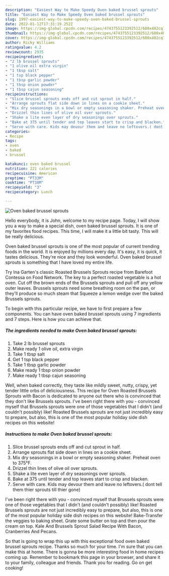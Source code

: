 ```yaml
---
description: "Easiest Way to Make Speedy Oven baked brussel sprouts"
title: "Easiest Way to Make Speedy Oven baked brussel sprouts"
slug: 1997-easiest-way-to-make-speedy-oven-baked-brussel-sprouts
date: 2022-01-12T17:31:19.252Z
image: https://img-global.cpcdn.com/recipes/4743755123392512/680x482cq70/oven-baked-brussel-sprouts-recipe-main-photo.jpg
thumbnail: https://img-global.cpcdn.com/recipes/4743755123392512/680x482cq70/oven-baked-brussel-sprouts-recipe-main-photo.jpg
cover: https://img-global.cpcdn.com/recipes/4743755123392512/680x482cq70/oven-baked-brussel-sprouts-recipe-main-photo.jpg
author: Ricky Williams
ratingvalue: 4.2
reviewcount: 2935
recipeingredient:
- "2 lb brussel sprouts"
- "1 olive oil extra virgin"
- "1 tbsp salt"
- "1 tsp black pepper"
- "1 tbsp garlic powder"
- "1 tbsp onion powder"
- "1 tbsp cajun seasoning"
recipeinstructions:
- "Slice brussel sprouts ends off and cut sprout in half."
- "Arrange sprouts flat side down in lines on a cookie sheet."
- "Mix dry seasonings in a bowl or empty seasoning shaker. Preheat oven to 375°F."
- "Drizzel thin lines of olive oil over sprouts."
- "Shake a lite even layer of dry seasonings over sprouts."
- "Bake at 375 until tender and top leaves start to crisp and blacken."
- "Serve with care. Kids may devour them and leave no leftovers.( dont tell them thier sprouts till thier gone)"
categories:
- Recipe
tags:
- oven
- baked
- brussel

katakunci: oven baked brussel 
nutrition: 221 calories
recipecuisine: American
preptime: "PT33M"
cooktime: "PT38M"
recipeyield: "3"
recipecategory: Lunch

---
```



![Oven baked brussel sprouts](https://img-global.cpcdn.com/recipes/4743755123392512/680x482cq70/oven-baked-brussel-sprouts-recipe-main-photo.jpg)

Hello everybody, it is John, welcome to my recipe page. Today, I will show you a way to make a special dish, oven baked brussel sprouts. It is one of my favorites food recipes. This time, I will make it a little bit tasty. This will be really delicious.

Oven baked brussel sprouts is one of the most popular of current trending foods in the world. It is enjoyed by millions every day. It's easy, it is quick, it tastes delicious. They're nice and they look wonderful. Oven baked brussel sprouts is something that I have loved my entire life.

Try Ina Garten's classic Roasted Brussels Sprouts recipe from Barefoot Contessa on Food Network. The key to a perfect roasted vegetable is a hot oven. Cut off the brown ends of the Brussels sprouts and pull off any yellow outer leaves. Brussels sprouts need some breathing room on the pan, or they'll produce so much steam that Squeeze a lemon wedge over the baked Brussels sprouts.


To begin with this particular recipe, we have to first prepare a few components. You can have oven baked brussel sprouts using 7 ingredients and 7 steps. Here is how you can achieve that.

<!--inarticleads1-->

##### The ingredients needed to make Oven baked brussel sprouts:

1. Take 2 lb brussel sprouts
1. Make ready 1 olive oil, extra virgin
1. Take 1 tbsp salt
1. Get 1 tsp black pepper
1. Take 1 tbsp garlic powder
1. Make ready 1 tbsp onion powder
1. Make ready 1 tbsp cajun seasoning


Well, when baked correctly, they taste like mildly sweet, nutty, crispy, yet tender little orbs of deliciousness. This recipe for Oven Roasted Brussels Sprouts with Bacon is dedicated to anyone out there who is convinced that they don't like Brussels sprouts. I've been right there with you - convinced myself that Brussels sprouts were one of those vegetables that I didn't (and couldn't possibly) like! Roasted Brussels sprouts are not just incredibly easy to prepare, but also, this is one of the most popular holiday side dish recipes on this website! 

<!--inarticleads2-->

##### Instructions to make Oven baked brussel sprouts:

1. Slice brussel sprouts ends off and cut sprout in half.
1. Arrange sprouts flat side down in lines on a cookie sheet.
1. Mix dry seasonings in a bowl or empty seasoning shaker. Preheat oven to 375°F.
1. Drizzel thin lines of olive oil over sprouts.
1. Shake a lite even layer of dry seasonings over sprouts.
1. Bake at 375 until tender and top leaves start to crisp and blacken.
1. Serve with care. Kids may devour them and leave no leftovers.( dont tell them thier sprouts till thier gone)


I've been right there with you - convinced myself that Brussels sprouts were one of those vegetables that I didn't (and couldn't possibly) like! Roasted Brussels sprouts are not just incredibly easy to prepare, but also, this is one of the most popular holiday side dish recipes on this website! Bake-Transfer the veggies to baking sheet. Grate some butter on top and then pour the cream on top. Kale And Brussels Sprout Salad Recipe With Bacon, Cranberries And Pecans. 

So that is going to wrap this up with this exceptional food oven baked brussel sprouts recipe. Thanks so much for your time. I'm sure that you can make this at home. There is gonna be more interesting food in home recipes coming up. Remember to bookmark this page in your browser, and share it to your family, colleague and friends. Thank you for reading. Go on get cooking!
